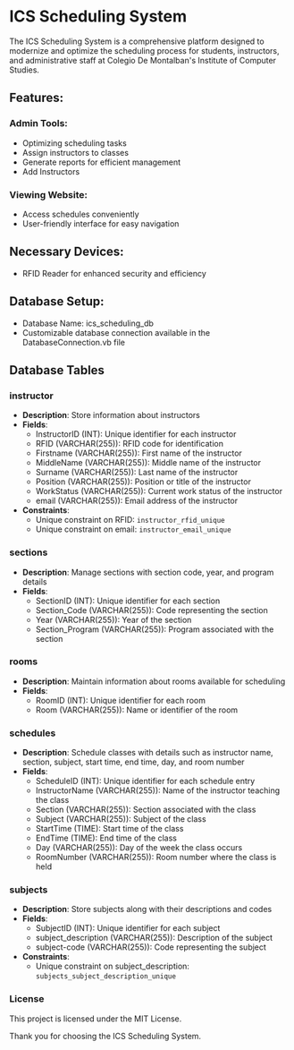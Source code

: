 # ICS Scheduling System

The ICS Scheduling System is a comprehensive platform designed to modernize and optimize the scheduling process for students, instructors, and administrative staff at Colegio De Montalban's Institute of Computer Studies.

## Features:

### Admin Tools:
- Optimizing scheduling tasks
- Assign instructors to classes
- Generate reports for efficient management
- Add Instructors

### Viewing Website:
- Access schedules conveniently
- User-friendly interface for easy navigation

## Necessary Devices:
- RFID Reader for enhanced security and efficiency

## Database Setup:
- Database Name: ics_scheduling_db
- Customizable database connection available in the DatabaseConnection.vb file

## Database Tables

### instructor
- **Description**: Store information about instructors
- **Fields**: 
    - InstructorID (INT): Unique identifier for each instructor
    - RFID (VARCHAR(255)): RFID code for identification
    - Firstname (VARCHAR(255)): First name of the instructor
    - MiddleName (VARCHAR(255)): Middle name of the instructor
    - Surname (VARCHAR(255)): Last name of the instructor
    - Position (VARCHAR(255)): Position or title of the instructor
    - WorkStatus (VARCHAR(255)): Current work status of the instructor
    - email (VARCHAR(255)): Email address of the instructor
- **Constraints**: 
    - Unique constraint on RFID: `instructor_rfid_unique`
    - Unique constraint on email: `instructor_email_unique`

### sections
- **Description**: Manage sections with section code, year, and program details
- **Fields**:
    - SectionID (INT): Unique identifier for each section
    - Section_Code (VARCHAR(255)): Code representing the section
    - Year (VARCHAR(255)): Year of the section
    - Section_Program (VARCHAR(255)): Program associated with the section

### rooms
- **Description**: Maintain information about rooms available for scheduling
- **Fields**:
    - RoomID (INT): Unique identifier for each room
    - Room (VARCHAR(255)): Name or identifier of the room

### schedules
- **Description**: Schedule classes with details such as instructor name, section, subject, start time, end time, day, and room number
- **Fields**:
    - ScheduleID (INT): Unique identifier for each schedule entry
    - InstructorName (VARCHAR(255)): Name of the instructor teaching the class
    - Section (VARCHAR(255)): Section associated with the class
    - Subject (VARCHAR(255)): Subject of the class
    - StartTime (TIME): Start time of the class
    - EndTime (TIME): End time of the class
    - Day (VARCHAR(255)): Day of the week the class occurs
    - RoomNumber (VARCHAR(255)): Room number where the class is held

### subjects
- **Description**: Store subjects along with their descriptions and codes
- **Fields**:
    - SubjectID (INT): Unique identifier for each subject
    - subject_description (VARCHAR(255)): Description of the subject
    - subject-code (VARCHAR(255)): Code representing the subject
- **Constraints**: 
    - Unique constraint on subject_description: `subjects_subject_description_unique`
      
### License
This project is licensed under the MIT License.

Thank you for choosing the ICS Scheduling System.

